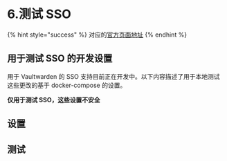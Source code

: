 # 6.测试 SSO



{% hint style="success" %}
对应的[官方页面地址](https://github.com/dani-garcia/vaultwarden/wiki/Testing-SSO/)
{% endhint %}

## 用于测试 SSO 的开发设置 <a href="#development-setup-to-test-sso" id="development-setup-to-test-sso"></a>

用于 Vaultwarden 的 SSO 支持目前正在开发中。以下内容描述了用于本地测试这些更改的基于 docker-compose 的设置。

**仅用于测试 SSO，这些设置不安全**

## 设置 <a href="#setup" id="setup"></a>

## 测试 <a href="#testing" id="testing"></a>
